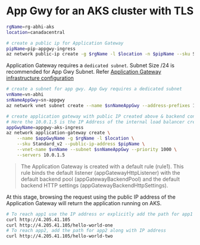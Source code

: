 # App Gwy for an AKS cluster with TLS

```bash
rgName=rg-abhi-aks
location=canadacentral
```

```bash
# create a public ip for Application Gateway
pipName=pip-appgwy-ingress
az network public-ip create -g $rgName -l $location -n $pipName --sku Standard
```

Application Gateway requires a `dedicated subnet`. Subnet Size /24 is recommended for App Gwy Subnet. Refer [Application Gateway infrastructure configuration](https://learn.microsoft.com/en-us/azure/application-gateway/configuration-infrastructure)
```bash
# create a subnet for app gwy. App Gwy requires a dedicated subnet
vnName=vn-abhi
snNameAppGwy=sn-appgwy
az network vnet subnet create --name $snNameAppGwy --address-prefixes 10.0.2.0/24 --resource-group $rgName --vnet-name $vnName

# create application gateway with public IP created above & backend connected to ingress controller having private IP
# Here the 10.0.1.5 is the IP Address of the internal load balancer created by Nginx ingress controller
appGwyName=appgwy-aks-ingress
az network application-gateway create \
    --name $appGwyName -g $rgName -l $location \
    --sku Standard_v2 --public-ip-address $pipName \
    --vnet-name $vnName --subnet $snNameAppGwy --priority 1000 \
    --servers 10.0.1.5
```

> The Application Gateway is created with a default rule (rule1). This rule binds the default listener (appGatewayHttpListener) with the default backend pool (appGatewayBackendPool) and the default backend HTTP settings (appGatewayBackendHttpSettings).

At this stage, browsing the request using the public IP address of the Application Gateway will return the application running on AKS.

```bash
# To reach app1 use the IP address or explicitly add the path for app1
curl http://4.205.41.105
curl http://4.205.41.105/hello-world-one
# To reach app2, add the path for app2 along with IP address
curl http://4.205.41.105/hello-world-two
```